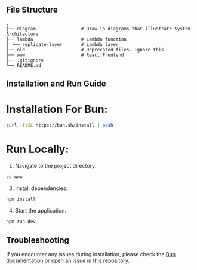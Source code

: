 ## File Structure

```
.
├── diagram                 # Draw.io diagrams that illustrate System Architecture
├── lambda                  # Lambda function
| └── replicate-layer       # Lambda layer
├── old                     # Deprecated files. Ignore this
├── www                     # React Frontend
├── .gitignore
└── README.md
```

## Installation and Run Guide

# Installation For Bun:
```bash
curl -fsSL https://bun.sh/install | bash
```


# Run Locally:

1. Navigate to the project directory:
```bash
cd www
```

3. Install dependencies:
```bash
npm install
```

4. Start the application:
```bash
npm run dev
```

## Troubleshooting

If you encounter any issues during installation, please check the [Bun documentation](https://bun.sh/docs) or open an issue in this repository.